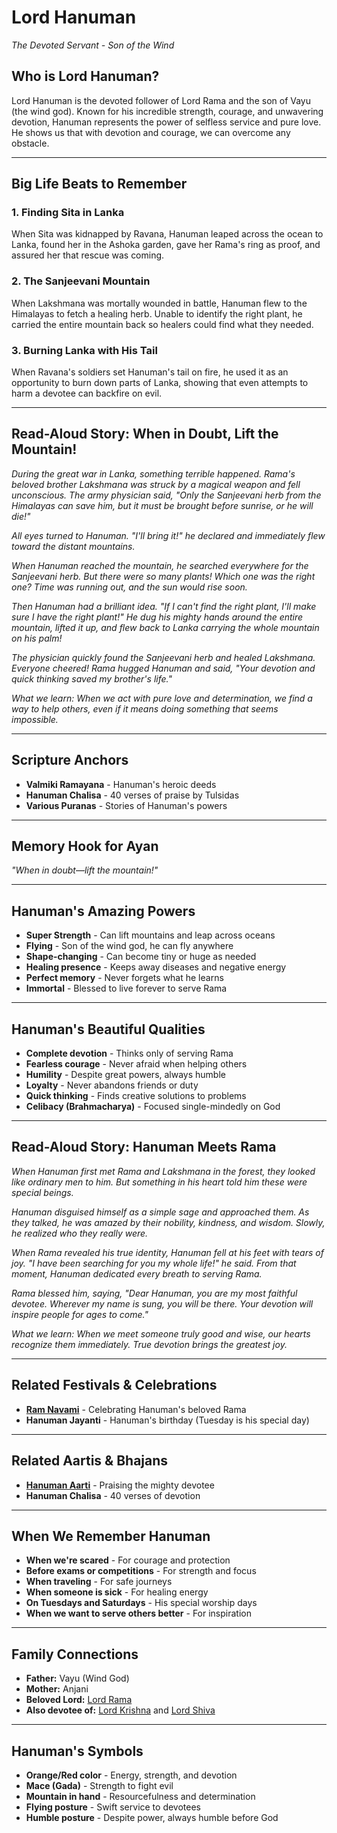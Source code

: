# Lord Hanuman
*The Devoted Servant - Son of the Wind*

## Who is Lord Hanuman?

Lord Hanuman is the devoted follower of Lord Rama and the son of Vayu (the wind god). Known for his incredible strength, courage, and unwavering devotion, Hanuman represents the power of selfless service and pure love. He shows us that with devotion and courage, we can overcome any obstacle.

---

## Big Life Beats to Remember

### 1. **Finding Sita in Lanka**
When Sita was kidnapped by Ravana, Hanuman leaped across the ocean to Lanka, found her in the Ashoka garden, gave her Rama's ring as proof, and assured her that rescue was coming.

### 2. **The Sanjeevani Mountain**
When Lakshmana was mortally wounded in battle, Hanuman flew to the Himalayas to fetch a healing herb. Unable to identify the right plant, he carried the entire mountain back so healers could find what they needed.

### 3. **Burning Lanka with His Tail**
When Ravana's soldiers set Hanuman's tail on fire, he used it as an opportunity to burn down parts of Lanka, showing that even attempts to harm a devotee can backfire on evil.

---

## Read-Aloud Story: When in Doubt, Lift the Mountain!

*During the great war in Lanka, something terrible happened. Rama's beloved brother Lakshmana was struck by a magical weapon and fell unconscious. The army physician said, "Only the Sanjeevani herb from the Himalayas can save him, but it must be brought before sunrise, or he will die!"*

*All eyes turned to Hanuman. "I'll bring it!" he declared and immediately flew toward the distant mountains.*

*When Hanuman reached the mountain, he searched everywhere for the Sanjeevani herb. But there were so many plants! Which one was the right one? Time was running out, and the sun would rise soon.*

*Then Hanuman had a brilliant idea. "If I can't find the right plant, I'll make sure I have the right plant!" He dug his mighty hands around the entire mountain, lifted it up, and flew back to Lanka carrying the whole mountain on his palm!*

*The physician quickly found the Sanjeevani herb and healed Lakshmana. Everyone cheered! Rama hugged Hanuman and said, "Your devotion and quick thinking saved my brother's life."*

*What we learn: When we act with pure love and determination, we find a way to help others, even if it means doing something that seems impossible.*

---

## Scripture Anchors
- **Valmiki Ramayana** - Hanuman's heroic deeds
- **Hanuman Chalisa** - 40 verses of praise by Tulsidas
- **Various Puranas** - Stories of Hanuman's powers

---

## Memory Hook for Ayan
*"When in doubt—lift the mountain!"*

---

## Hanuman's Amazing Powers
- **Super Strength** - Can lift mountains and leap across oceans
- **Flying** - Son of the wind god, he can fly anywhere
- **Shape-changing** - Can become tiny or huge as needed
- **Healing presence** - Keeps away diseases and negative energy
- **Perfect memory** - Never forgets what he learns
- **Immortal** - Blessed to live forever to serve Rama

---

## Hanuman's Beautiful Qualities
- **Complete devotion** - Thinks only of serving Rama
- **Fearless courage** - Never afraid when helping others
- **Humility** - Despite great powers, always humble
- **Loyalty** - Never abandons friends or duty
- **Quick thinking** - Finds creative solutions to problems
- **Celibacy (Brahmacharya)** - Focused single-mindedly on God

---

## Read-Aloud Story: Hanuman Meets Rama

*When Hanuman first met Rama and Lakshmana in the forest, they looked like ordinary men to him. But something in his heart told him these were special beings.*

*Hanuman disguised himself as a simple sage and approached them. As they talked, he was amazed by their nobility, kindness, and wisdom. Slowly, he realized who they really were.*

*When Rama revealed his true identity, Hanuman fell at his feet with tears of joy. "I have been searching for you my whole life!" he said. From that moment, Hanuman dedicated every breath to serving Rama.*

*Rama blessed him, saying, "Dear Hanuman, you are my most faithful devotee. Wherever my name is sung, you will be there. Your devotion will inspire people for ages to come."*

*What we learn: When we meet someone truly good and wise, our hearts recognize them immediately. True devotion brings the greatest joy.*

---

## Related Festivals & Celebrations
- **[Ram Navami](../section1-festivals/04-ram-navami.md)** - Celebrating Hanuman's beloved Rama
- **Hanuman Jayanti** - Hanuman's birthday (Tuesday is his special day)

---

## Related Aartis & Bhajans
- **[Hanuman Aarti](../section2-aartis-bhajans/04-hanuman-aarti.md)** - Praising the mighty devotee
- **Hanuman Chalisa** - 40 verses of devotion

---

## When We Remember Hanuman
- **When we're scared** - For courage and protection
- **Before exams or competitions** - For strength and focus
- **When traveling** - For safe journeys
- **When someone is sick** - For healing energy
- **On Tuesdays and Saturdays** - His special worship days
- **When we want to serve others better** - For inspiration

---

## Family Connections
- **Father:** Vayu (Wind God)
- **Mother:** Anjani
- **Beloved Lord:** [Lord Rama](./02-lord-rama.md)
- **Also devotee of:** [Lord Krishna](./04-lord-krishna.md) and [Lord Shiva](./01-lord-shiva.md)

---

## Hanuman's Symbols
- **Orange/Red color** - Energy, strength, and devotion
- **Mace (Gada)** - Strength to fight evil
- **Mountain in hand** - Resourcefulness and determination
- **Flying posture** - Swift service to devotees
- **Humble posture** - Despite power, always humble before God